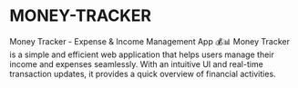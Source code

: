 # MONEY-TRACKER
Money Tracker - Expense &amp; Income Management App 💰📊 Money Tracker is a simple and efficient web application that helps users manage their income and expenses seamlessly. With an intuitive UI and real-time transaction updates, it provides a quick overview of financial activities.
